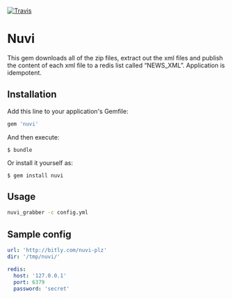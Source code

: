[![Travis](https://api.travis-ci.org/yorikim/nuvi.svg)](https://travis-ci.org/yorikim/nuvi)

# Nuvi

This gem downloads all of the zip files, extract out the xml files and publish the content of each xml file to a redis list called “NEWS_XML”.
Application is idempotent.

## Installation

Add this line to your application's Gemfile:

```ruby
gem 'nuvi'
```

And then execute:

    $ bundle

Or install it yourself as:

    $ gem install nuvi

## Usage

```bash
nuvi_grabber -c config.yml
```

## Sample config
```yaml
url: 'http://bitly.com/nuvi-plz'
dir: '/tmp/nuvi/'

redis:
  host: '127.0.0.1'
  port: 6379
  password: 'secret'
```
